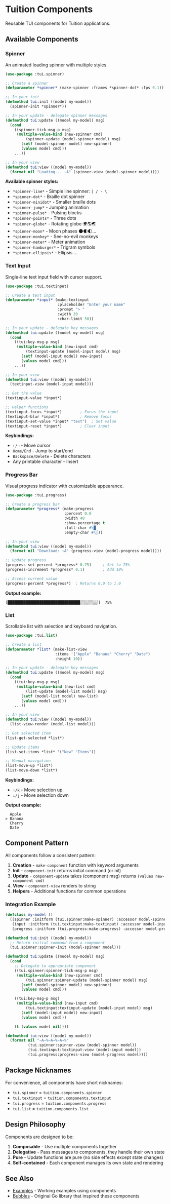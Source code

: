 # Tuition Components

Reusable TUI components for Tuition applications.

## Available Components

### Spinner

An animated loading spinner with multiple styles.

```lisp
(use-package :tui.spinner)

;; Create a spinner
(defparameter *spinner* (make-spinner :frames *spinner-dot* :fps 0.1))

;; In your init
(defmethod tui:init ((model my-model))
  (spinner-init *spinner*))

;; In your update - delegate spinner messages
(defmethod tui:update ((model my-model) msg)
  (cond
    ((spinner-tick-msg-p msg)
     (multiple-value-bind (new-spinner cmd)
         (spinner-update (model-spinner model) msg)
       (setf (model-spinner model) new-spinner)
       (values model cmd)))
    ...))

;; In your view
(defmethod tui:view ((model my-model))
  (format nil "Loading... ~A" (spinner-view (model-spinner model))))
```

**Available spinner styles:**
- `*spinner-line*` - Simple line spinner: `| / - \`
- `*spinner-dot*` - Braille dot spinner
- `*spinner-minidot*` - Smaller braille dots
- `*spinner-jump*` - Jumping animation
- `*spinner-pulse*` - Pulsing blocks
- `*spinner-points*` - Three dots
- `*spinner-globe*` - Rotating globe 🌍🌎🌏
- `*spinner-moon*` - Moon phases 🌑🌒🌓...
- `*spinner-monkey*` - See-no-evil monkeys
- `*spinner-meter*` - Meter animation
- `*spinner-hamburger*` - Trigram symbols
- `*spinner-ellipsis*` - Ellipsis ...

### Text Input

Single-line text input field with cursor support.

```lisp
(use-package :tui.textinput)

;; Create a text input
(defparameter *input* (make-textinput
                       :placeholder "Enter your name"
                       :prompt "> "
                       :width 30
                       :char-limit 50))

;; In your update - delegate key messages
(defmethod tui:update ((model my-model) msg)
  (cond
    ((tui:key-msg-p msg)
     (multiple-value-bind (new-input cmd)
         (textinput-update (model-input model) msg)
       (setf (model-input model) new-input)
       (values model cmd)))
    ...))

;; In your view
(defmethod tui:view ((model my-model))
  (textinput-view (model-input model)))

;; Get the value
(textinput-value *input*)

;; Helper functions
(textinput-focus *input*)        ; Focus the input
(textinput-blur *input*)         ; Remove focus
(textinput-set-value *input* "text")  ; Set value
(textinput-reset *input*)        ; Clear input
```

**Keybindings:**
- `←/→` - Move cursor
- `Home/End` - Jump to start/end
- `Backspace/Delete` - Delete characters
- Any printable character - Insert

### Progress Bar

Visual progress indicator with customizable appearance.

```lisp
(use-package :tui.progress)

;; Create a progress bar
(defparameter *progress* (make-progress
                          :percent 0.0
                          :width 40
                          :show-percentage t
                          :full-char #\█
                          :empty-char #\░))

;; In your view
(defmethod tui:view ((model my-model))
  (format nil "Download: ~A" (progress-view (model-progress model))))

;; Update progress
(progress-set-percent *progress* 0.75)     ; Set to 75%
(progress-increment *progress* 0.1)        ; Add 10%

;; Access current value
(progress-percent *progress*)  ; Returns 0.0 to 1.0
```

**Output example:**
```
[████████████████████████████████░░░░░░░░]  75%
```

### List

Scrollable list with selection and keyboard navigation.

```lisp
(use-package :tui.list)

;; Create a list
(defparameter *list* (make-list-view
                      :items '("Apple" "Banana" "Cherry" "Date")
                      :height 10))

;; In your update - delegate key messages
(defmethod tui:update ((model my-model) msg)
  (cond
    ((tui:key-msg-p msg)
     (multiple-value-bind (new-list cmd)
         (list-update (model-list model) msg)
       (setf (model-list model) new-list)
       (values model cmd)))
    ...))

;; In your view
(defmethod tui:view ((model my-model))
  (list-view-render (model-list model)))

;; Get selected item
(list-get-selected *list*)

;; Update items
(list-set-items *list* '("New" "Items"))

;; Manual navigation
(list-move-up *list*)
(list-move-down *list*)
```

**Keybindings:**
- `↑/k` - Move selection up
- `↓/j` - Move selection down

**Output example:**
```
  Apple
> Banana
  Cherry
  Date
```

## Component Pattern

All components follow a consistent pattern:

1. **Creation** - `make-component` function with keyword arguments
2. **Init** - `component-init` returns initial command (or nil)
3. **Update** - `component-update` takes (component msg) returns `(values new-component cmd)`
4. **View** - `component-view` renders to string
5. **Helpers** - Additional functions for common operations

### Integration Example

```lisp
(defclass my-model ()
  ((spinner :initform (tui.spinner:make-spinner) :accessor model-spinner)
   (input :initform (tui.textinput:make-textinput) :accessor model-input)
   (progress :initform (tui.progress:make-progress) :accessor model-progress)))

(defmethod tui:init ((model my-model))
  ;; Return initial command from a component
  (tui.spinner:spinner-init (model-spinner model)))

(defmethod tui:update ((model my-model) msg)
  (cond
    ;; Delegate to appropriate component
    ((tui.spinner:spinner-tick-msg-p msg)
     (multiple-value-bind (new-spinner cmd)
         (tui.spinner:spinner-update (model-spinner model) msg)
       (setf (model-spinner model) new-spinner)
       (values model cmd)))

    ((tui:key-msg-p msg)
     (multiple-value-bind (new-input cmd)
         (tui.textinput:textinput-update (model-input model) msg)
       (setf (model-input model) new-input)
       (values model cmd)))

    (t (values model nil))))

(defmethod tui:view ((model my-model))
  (format nil "~A~%~A~%~A~%"
          (tui.spinner:spinner-view (model-spinner model))
          (tui.textinput:textinput-view (model-input model))
          (tui.progress:progress-view (model-progress model))))
```

## Package Nicknames

For convenience, all components have short nicknames:

- `tui.spinner` = `tuition.components.spinner`
- `tui.textinput` = `tuition.components.textinput`
- `tui.progress` = `tuition.components.progress`
- `tui.list` = `tuition.components.list`

## Design Philosophy

Components are designed to be:

1. **Composable** - Use multiple components together
2. **Delegative** - Pass messages to components, they handle their own state
3. **Pure** - Update functions are pure (no side effects except state changes)
4. **Self-contained** - Each component manages its own state and rendering

## See Also

- [Examples](../examples/README.md) - Working examples using components
- [Bubbles](https://github.com/charmbracelet/bubbles) - Original Go library that inspired these components

